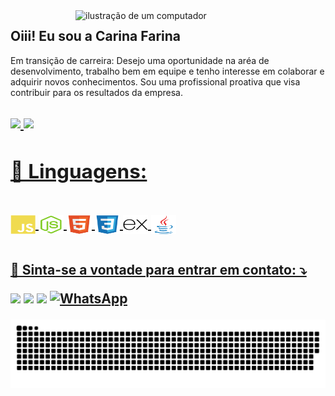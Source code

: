 <img src="https://raw.githubusercontent.com/MicaelliMedeiros/micaellimedeiros/master/image/computer-illustration.png" alt="ilustração de um computador" min-width="400px" max-width="400px" width="400px" align="right">

## Oiii! Eu sou a Carina Farina

<p align="left"> 
Em transição de carreira:
Desejo uma oportunidade na aréa de desenvolvimento, trabalho bem em equipe e tenho interesse em colaborar e adquirir novos conhecimentos.
Sou uma profissional proativa que visa contribuir para os resultados da empresa. 
<h2 align="left">
 
 <div>
  <a href="https://github.com/carinafarina">
  <img height="180em" src="https://github-readme-stats.vercel.app/api?username=carinafarina&show_icons=true&theme=dracula&include_all_commits=true&count_private=true"/>
  <img height="180em" src="https://github-readme-stats.vercel.app/api/top-langs/?username=carinafarina&layout=compact&langs_count=7&theme=dracula"/>
</div>

##
<h2 align="left">
 🦄 Linguagens:
</h2>

<div style="display: inline_block"><br>
  <img align="center" alt="Carina-Js" height="30" width="40" src="https://raw.githubusercontent.com/devicons/devicon/master/icons/javascript/javascript-plain.svg">
  <img align="center" alt="Carina-Nodejs" height="30" width="40" src="https://raw.githubusercontent.com/devicons/devicon/master/icons/nodejs/nodejs-plain.svg">
  <img align="center" alt="Carina-HTML" height="30" width="40" src="https://raw.githubusercontent.com/devicons/devicon/master/icons/html5/html5-original.svg">
  <img align="center" alt="Carina-CSS" height="30" width="40" src="https://raw.githubusercontent.com/devicons/devicon/master/icons/css3/css3-original.svg">
  <img align="center" alt="Carina-Express" height="30" width="40" src="https://raw.githubusercontent.com/devicons/devicon/master/icons/express/express-original.svg">
  <img align="center" alt="Carina-Java" height="30" width="40" src="https://raw.githubusercontent.com/devicons/devicon/master/icons/java/java-original.svg">
  
  
 
 </div>
  
  ##

  <p align="left">
  💌 Sinta-se a vontade para entrar em contato: ⤵️
</p>
 
<div> 
 
  <a href="https://instagram.com/carina_farina" target="_blank"><img src="https://img.shields.io/badge/-Instagram-%23E4405F?style=for-the-badge&logo=instagram&logoColor=white" target="_blank"></a>
   <a href = "mailto:carinafarina2014@gmail.com"><img src="https://img.shields.io/badge/-Gmail-%23333?style=for-the-badge&logo=gmail&logoColor=white" target="_blank"></a>
  <a href="https://www.linkedin.com/in/carina-farina-98a92393" target="_blank"><img src="https://img.shields.io/badge/-LinkedIn-%230077B5?style=for-the-badge&logo=linkedin&logoColor=white" target="_blank"></a> 
 <a href="https://wa.me/+5511947293213" title="WhatsApp" target="_blank">
<img src="https://img.shields.io/badge/WhatsApp-25D366?style=for-the-badge&logo=whatsapp&logoColor=white" alt="WhatsApp"/></a>
 
  ![Snake animation](https://github.com/carinafarina/carinafarina/blob/output/github-contribution-grid-snake.svg)
  
  <div> 
   

